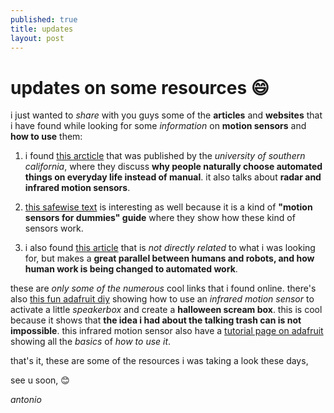 ```yaml
---
published: true
title: updates
layout: post
---
```

# updates on some resources :smile:

i just wanted to *share* with you guys some of the **articles** and **websites** that i have found while looking for some *information* on **motion sensors** and **how to use** them:

1. i found [this arcticle](http://illumin.usc.edu/165/motion-sensors/) that was published by the *university of southern california*, where they discuss **why people naturally choose automated things on everyday life instead of manual**. it also talks about **radar and infrared motion sensors**.

2.  [this safewise text](http://www.safewise.com/resources/motion-sensor-guide) is interesting as well because it is a kind of **"motion sensors for dummies" guide** where they show how these kind of sensors work.

3. i also found [this article](http://www.mdpi.com/2075-4698/6/2/16/htm) that is *not directly related* to what i was looking for, but makes a **great parallel between humans and robots, and how human work is being changed to automated work**.

these are *only some of the numerous* cool links that i found online. there's also [this fun adafruit diy](https://learn.adafruit.com/halloween-scream-box) showing how to use an *infrared motion sensor* to activate a little *speakerbox* and create a **halloween scream box**. this is cool because it shows that **the idea i had about the talking trash can is not impossible**. this infrared motion sensor also have a [tutorial page on adafruit](https://learn.adafruit.com/pir-passive-infrared-proximity-motion-sensor) showing all the *basics* of *how to use it*.

that's it, these are some of the resources i was taking a look these days,

see u soon, :blush:

*antonio*